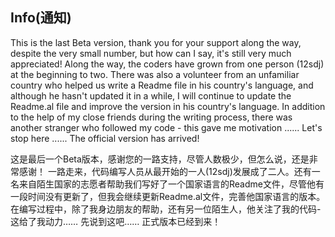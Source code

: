 ## Info(通知) 
This is the last Beta version, thank you for your support along the way, despite the very small number, but how can I say, it's still very much appreciated!
Along the way, the coders have grown from one person (12sdj) at the beginning to two. There was also a volunteer from an unfamiliar country who helped us write a Readme file in his country's language, and although he hasn't updated it in a while, I will continue to update the Readme.al file and improve the version in his country's language. In addition to the help of my close friends during the writing process, there was another stranger who followed my code - this gave me motivation ......
Let's stop here ......
The official version has arrived!

这是最后一个Beta版本，感谢您的一路支持，尽管人数极少，但怎么说，还是非常感谢！
一路走来，代码编写人员从最开始的一人(12sdj)发展成了二人。还有一名来自陌生国家的志愿者帮助我们写好了一个国家语言的Readme文件，尽管他有一段时间没有更新了，但我会继续更新Readme.al文件，完善他国家语言的版本。在编写过程中，除了我身边朋友的帮助，还有另一位陌生人，他关注了我的代码-这给了我动力……
先说到这吧……
正式版本已经到来！
